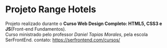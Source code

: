 # Projeto Range Hotels
 Projeto realizado durante o __Curso Web Design Completo: HTML5, CSS3 e JS__(Front-end Fundamentos).  
 Curso ministrado pelo professor *Daniel Tapias Morales*, pela escola SerFrontEnd.
contato: https://serfrontend.com/cursos/

